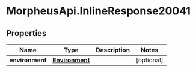 # MorpheusApi.InlineResponse20041

## Properties

Name | Type | Description | Notes
------------ | ------------- | ------------- | -------------
**environment** | [**Environment**](Environment.md) |  | [optional] 


